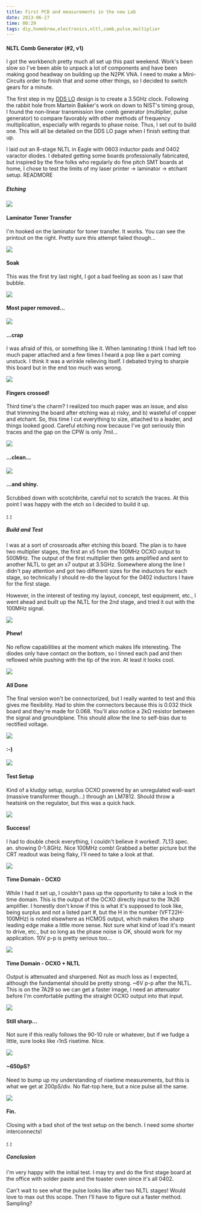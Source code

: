 ```yaml
---
title: First PCB and measurements in the new Lab
date: 2013-06-27
time: 00:29
tags: diy,homebrew,electronics,nltl,comb,pulse,multiplier
---
```




#### NLTL Comb Generator (#2, v1) 

I got the workbench pretty much all set up this past weekend. Work's been slow
so I've been able to unpack a lot of components and have been making good 
headway on building up the N2PK VNA. I need to make a Mini-Circuits order to 
finish that and some other things, so I decided to switch gears for a minute.

The first step in my [DDS LO](/projects/ham_radio/DDS_LO) design is to create a 3.5GHz clock. Following the 
rabbit hole from Martein Bakker's work on down to NIST's timing group, I 
found the non-linear transmission line comb generator (multiplier, pulse generator)
to compare favorably with other methods of frequency multiplication, especially 
with regards to phase noise. Thus, I set out to build one. This will all be 
detailed on the DDS LO page when I finish setting that up. 

I laid out an 8-stage NLTL in Eagle with 0603 inductor pads and 0402 varactor
diodes. I debated getting some boards professionally fabricated, but inspired
by the fine folks who regularly do fine pitch SMT boards at home, I chose 
to test the limits of my laser printer -> laminator -> etchant setup.
READMORE
##### Etching

<div id="Etching" class="carousel slide">
<div class="carousel-inner">
<div class="item active">
<img src="http://farm3.staticflickr.com/2851/9148864942_0247476a5a_b.jpg">
<div class="carousel-caption">
<h4>Laminator Toner Transfer</h4>
<p>I'm hooked on the laminator for toner transfer. It works. You can see the 
printout on the right. Pretty sure this attempt failed though...</p>
</div>
</div>
<div class="item">
<img src="http://farm8.staticflickr.com/7451/9146631077_ce161b87f4_b.jpg">
<div class="carousel-caption">
<h4>Soak</h4>
<p>This was the first try last night, I got a bad feeling as soon as I saw that bubble.</p>
</div>
</div>
<div class="item">
<img src="http://farm3.staticflickr.com/2811/9148854944_ac657ff700_b.jpg">
<div class="carousel-caption">
<h4>Most paper removed...</h4>
</div>
</div>
<div class="item">
<img src="http://farm6.staticflickr.com/5467/9146620481_8a29b7668f_b.jpg"> 
<div class="carousel-caption">
<h4>...crap</h4>
<p>I was afraid of this, or something like it. When laminating I think I had left
too much paper attached and a few times I heard a pop like a part coming unstuck.
I think it was a wrinkle relieving itself. I debated trying to sharpie this board 
but in the end too much was wrong.</p>
</div>
</div>
<div class="item">
<img src="http://farm4.staticflickr.com/3802/9148844044_c9eeb6ea3e_b.jpg">
<div class="carousel-caption">
<h4>Fingers crossed!</h4>
<p>Third time's the charm? I realized too much paper was an issue, and also 
that trimming the board after etching was a) risky, and b) wasteful of copper 
and etchant. So, this time I cut everything to size, attached to a leader,
and things looked good. Careful etching now because I've got seriously thin 
traces and the gap on the CPW is only 7mil...</p>
</div>
</div>
<div class="item">
<img src="http://farm3.staticflickr.com/2887/9146610951_9c13310d86_b.jpg">
<div class="carousel-caption">
<h4>...clean...</h4>
</div>
</div>
<div class="item">
<img src="http://farm6.staticflickr.com/5460/9146608049_53f703c252_b.jpg"> 
<div class="carousel-caption">
<h4>...and shiny.</h4>
<p>Scrubbed down with scotchbrite, careful not to scratch the traces. At this 
point I was happy with the etch so I decided to build it up.</p>
</div>
</div>
</div>
<a class="left carousel-control" href="#Etching" data-slide="prev">&lsaquo;</a>
<a class="right carousel-control" href="#Etching" data-slide="next">&rsaquo;</a>
</div>



##### Build and Test

I was at a sort of crossroads after etching this board. The plan is to have 
two multiplier stages, the first an x5 from the 100MHz OCXO output to 500MHz.
The output of the first multiplier then gets amplified and sent to another NLTL 
to get an x7 output at 3.5GHz. Somewhere along the line I didn't pay attention
and got two different sizes for the inductors for each stage, so technically 
I should re-do the layout for the 0402 inductors I have for the first stage. 

However, in the interest of testing my layout, concept, test equipment, etc.,
I went ahead and built up the NLTL for the 2nd stage, and tried it out with 
the 100MHz signal. 

<div id="Build" class="carousel slide">
<div class="carousel-inner">
<div class="item active">
<img src="http://farm8.staticflickr.com/7358/9146602979_b1bbed75d1_b.jpg">
<div class="carousel-caption">
<h4>Phew!</h4>
<p>No reflow capabilities at the moment which makes life interesting. The diodes 
only have contact on the bottom, so I tinned each pad and then reflowed while 
pushing with the tip of the iron. At least it looks cool.</p>
</div>
</div>
<div class="item">
<img src="http://farm4.staticflickr.com/3801/9146598779_9f57b889a2_b.jpg">
<div class="carousel-caption">
<h4>All Done</h4>
<p>The final version won't be connectorized, but I really wanted to test and 
this gives me flexibility. Had to shim the connectors because this is 0.032 
thick board and they're made for 0.068. You'll also notice a 2k&Omega; resistor
between the signal and groundplane. This should allow the line to self-bias 
due to rectified voltage.</p>
</div>
</div>
<div class="item">
<img src="http://farm6.staticflickr.com/5542/9146593545_d80032d396_b.jpg">
<div class="carousel-caption">
<h4>:-)</h4>
</div>
</div>
<div class="item">
<img src="http://farm3.staticflickr.com/2882/9146583759_4caace7db5_b.jpg">
<div class="carousel-caption">
<h4>Test Setup</h4>
<p>Kind of a kludgy setup, surplus OCXO powered by an unregulated wall-wart 
(massive transformer though...) through an LM7812. Should throw a heatsink 
on the regulator, but this was a quick hack.</p>
</div>
</div>
<div class="item">
<img src="http://farm8.staticflickr.com/7337/9148777582_756b894e09_b.jpg">
<div class="carousel-caption">
<h4>Success!</h4>
<p>I had to double check everything, I couldn't believe it worked!. 7L13 spec.
an. showing 0-1.8GHz. Nice 100MHz comb! Grabbed a better picture but the CRT 
readout was being flaky, I'll need to take a look at that.</p>
</div>
</div>
<div class="item">
<img src="http://farm6.staticflickr.com/5544/9146500115_acbedc07f1_b.jpg">
<div class="carousel-caption">
<h4>Time Domain - OCXO</h4>
<p>While I had it set up, I couldn't pass up the opportunity to take a look in 
the time domain. This is the output of the OCXO directly input to the 7A26 
amplifier. I honestly don't know if this is what it's supposed to look like,
being surplus and not a listed part #, but the H in the number (VFT22H-100MHz) 
is noted elsewhere as HCMOS output, which makes the sharp leading edge make 
a little more sense. Not sure what kind of load it's meant to drive, etc., but 
so long as the phase noise is OK, should work for my application. 10V p-p is 
pretty serious too...</p>
</div>
</div>
<div class="item">
<img src="http://farm3.staticflickr.com/2883/9146490969_093485b920_b.jpg">
<div class="carousel-caption">
<h4>Time Domain - OCXO + NLTL</h4>
<p>Output is attenuated and sharpened. Not as much loss as I expected, although 
the fundamental should be pretty strong. ~6V p-p after the NLTL. This is on the 
7A29 so we can get a faster image, I need an attenuator before I'm comfortable  
putting the straight OCXO output into that input. </p>
</div>
</div>
<div class="item">
<img src="http://farm4.staticflickr.com/3766/9148955844_98f0e7caca_b.jpg">
<div class="carousel-caption">
<h4>Still sharp...</h4>
<p>Not sure if this really follows the 90-10 rule or whatever, but if we fudge 
a little, sure looks like &lsaquo;1nS risetime. Nice.</p>
</div>
</div>
<div class="item">
<img src="http://farm8.staticflickr.com/7429/9146722401_511e632abc_b.jpg">
<div class="carousel-caption">
<h4>~650pS?</h4>
<p>Need to bump up my understanding of risetime measurements, but this is 
what we get at 200pS/div. No flat-top here, but a nice pulse all the same.</p>
</div>
</div>
<div class="item">
<img src="http://farm6.staticflickr.com/5547/9146717479_20a1c3158d_b.jpg">
<div class="carousel-caption">
<h4>Fin.</h4>
<p>Closing with a bad shot of the test setup on the bench. I need some shorter 
interconnects!</p>
</div>
</div>

</div>
<a class="left carousel-control" href="#Build" data-slide="prev">&lsaquo;</a>
<a class="right carousel-control" href="#Build" data-slide="next">&rsaquo;</a>
</div>


##### Conclusion

I'm very happy with the initial test. I may try and do the first stage board 
at the office with solder paste and the toaster oven since it's all 0402. 

Can't wait to see what the pulse looks like after two NLTL stages! Would love 
to max out this scope. Then I'll have to figure out a faster method. Sampling?


